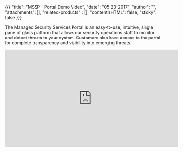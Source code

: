 {{{
"title": "MSSP - Portal Demo Video",
"date": "05-23-2017",
"author": "",
"attachments": [],
"related-products" : [],
"contentIsHTML": false,
"sticky": false
}}}

The Managed Security Services Portal is an easy-to-use, intuitive, single pane of glass platform that allows our security operations staff to monitor and detect threats to your system. Customers also have access to the portal for complete transparency and visibility into emerging threats.

<iframe width="560" height="315" src="https://player.vimeo.com/video/218052819" frameborder="0" allowfullscreen></iframe>
